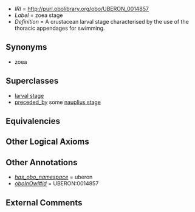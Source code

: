  * *IRI* = http://purl.obolibrary.org/obo/UBERON_0014857
 * *Label* = zoea stage
 * *Definition* = A crustacean larval stage characterised by the use of the thoracic appendages for swimming.

## Synonyms

 * zoea

## Superclasses

 * [larval stage](../../UBERON/69/UBERON_0000069.md)
 * [preceded_by](../../BFO/62/BFO_0000062.md) some [nauplius stage](../../UBERON/06/UBERON_0014406.md)

## Equivalencies


## Other Logical Axioms


## Other Annotations

 * *[has_obo_namespace](../../ce/oboInOwl#hasOBONamespace.md)* = uberon
 * *[oboInOwl#id](../../id/oboInOwl#id.md)* = UBERON:0014857

## External Comments

